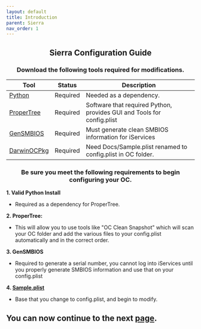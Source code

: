 ```yaml
---
layout: default
title: Introduction
parent: Sierra
nav_order: 1
---
```


<h2 align="center">Sierra Configuration Guide</h2>
<h3 align="center">Download the following tools required for modifications.</h3>

| Tool  | Status | Description | 
| ----- | ----- | ----- |
| [Python](https://www.python.org/downloads/) | Required | Needed as a dependency. |
| [ProperTree](https://github.com/corpnewt/ProperTree) | Required | Software that required Python, provides GUI and Tools for config.plist |
| [GenSMBIOS](https://github.com/corpnewt/GenSMBIOS) | Required | Must generate clean SMBIOS information for iServices |
| [DarwinOCPkg](https://github.com/royalgraphx/DarwinOCPkg/blob/main/Docs/Sample.plist) | Required | Need Docs/Sample.plist renamed to config.plist in OC folder. |

<h3 align="center">Be sure you meet the following requirements to begin configuring your OC.</h3>

**1. Valid Python Install**
- Required as a dependency for ProperTree.

**2. ProperTree:**
- This will allow you to use tools like "OC Clean Snapshot" which will scan your OC folder and add the various files to your config.plist automatically and in the correct order.

**3. GenSMBIOS**
- Required to generate a serial number, you cannot log into iServices until you properly generate SMBIOS information and use that on your config.plist

**4. [Sample.plist](https://github.com/royalgraphx/DarwinOCPkg/blob/main/Docs/Sample.plist)**
- Base that you change to config.plist, and begin to modify.

## You can now continue to the next <a href="../01-ACPI">page</a>.

